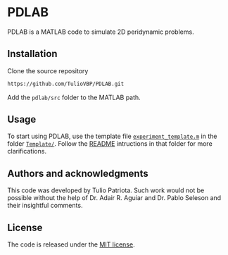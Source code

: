 # PDLAB
PDLAB is a MATLAB code to simulate 2D peridynamic problems.

## Installation

Clone the source repository
```bash
https://github.com/TulioVBP/PDLAB.git
```
Add the `pdlab/src` folder to the MATLAB path.

## Usage
To start using PDLAB, use the template file [`experiment_template.m`](Template/experiment_template.m) in the folder [`Template/`](Template). Follow the [README](Template/README.md) intructions in that folder for more clarifications.

## Authors and acknowledgments
This code was developed by Tulio Patriota. Such work would not be possible without the help of Dr. Adair R. Aguiar and Dr. Pablo Seleson and their insightful comments.

## License
The code is released under the [MIT license](https://choosealicense.com/licenses/mit/).
